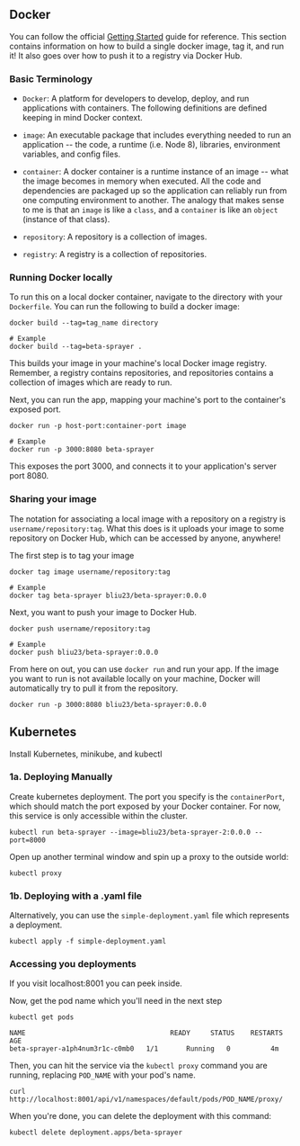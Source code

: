 ## Docker
You can follow the official [Getting Started](https://docs.docker.com/get-started/) guide for reference. This section contains information on how to build a single docker image, tag it, and run it! It also goes over how to push it to a registry via Docker Hub.

### Basic Terminology
* `Docker`: A platform for developers to develop, deploy, and run applications with containers. The following definitions are defined keeping in mind Docker context.

* `image`: An executable package that includes everything needed to run an application -- the code, a runtime (i.e. Node 8), libraries, environment variables, and config files.

* `container`: A docker container is a runtime instance of an image -- what the image becomes in memory when executed. All the code and dependencies are packaged up so the application can reliably run from one computing environment to another. The analogy that makes sense to me is that an `image` is like a `class`, and a `container` is like an `object` (instance of that class).

* `repository`: A repository is a collection of images.

* `registry`: A registry is a collection of repositories.

### Running Docker locally

To run this on a local docker container, navigate to the directory with your `Dockerfile`. You can run the following to build a docker image:

```
docker build --tag=tag_name directory

# Example
docker build --tag=beta-sprayer .
```

This builds your image in your machine's local Docker image registry. Remember, a registry contains repositories, and repositories contains a collection of images which are ready to run.

Next, you can run the app, mapping your machine's port to the container's exposed port.
```
docker run -p host-port:container-port image

# Example
docker run -p 3000:8080 beta-sprayer
```

This exposes the port 3000, and connects it to your application's server port 8080.

### Sharing your image

The notation for associating a local image with a repository on a registry is `username/repository:tag`. What this does is it uploads your image to some repository on Docker Hub, which can be accessed by anyone, anywhere! 

The first step is to tag your image
```
docker tag image username/repository:tag

# Example
docker tag beta-sprayer bliu23/beta-sprayer:0.0.0
```

Next, you want to push your image to Docker Hub.
```
docker push username/repository:tag

# Example
docker push bliu23/beta-sprayer:0.0.0
```

From here on out, you can use `docker run` and run your app. If the image you want to run is not available locally on your machine, Docker will automatically try to pull it from the repository.

```
docker run -p 3000:8080 bliu23/beta-sprayer:0.0.0
```

## Kubernetes

Install Kubernetes, minikube, and kubectl

### 1a. Deploying Manually
Create kubernetes deployment. The port you specify is the `containerPort`, which should match the port exposed by your Docker container. For now, this service is only accessible within the cluster.
```
kubectl run beta-sprayer --image=bliu23/beta-sprayer-2:0.0.0 --port=8000
```

Open up another terminal window and spin up a proxy to the outside world:
```
kubectl proxy
```

### 1b. Deploying with a .yaml file
Alternatively, you can use the `simple-deployment.yaml` file which represents a deployment.
```
kubectl apply -f simple-deployment.yaml
```

### Accessing you deployments
If you visit localhost:8001 you can peek inside. 

Now, get the pod name which you'll need in the next step
```
kubectl get pods

NAME                                    READY     STATUS    RESTARTS   AGE
beta-sprayer-a1ph4num3r1c-c0mb0   1/1       Running   0          4m
```

Then, you can hit the service via the `kubectl proxy` command you are running, replacing `POD_NAME` with your pod's name.
```
curl http://localhost:8001/api/v1/namespaces/default/pods/POD_NAME/proxy/
```

When you're done, you can delete the deployment with this command:
```
kubectl delete deployment.apps/beta-sprayer
```
